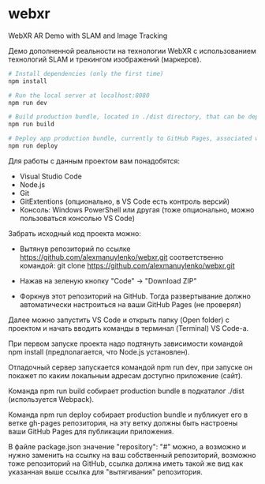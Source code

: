 # webxr

WebXR AR Demo with SLAM and Image Tracking

Демо дополненной реальности на технологии WebXR с использованием технологий SLAM и трекингом изображений (маркеров).

``` bash
# Install dependencies (only the first time)
npm install

# Run the local server at localhost:8080
npm run dev

# Build production bundle, located in ./dist directory, that can be deployed to any server/hosting
npm run build

# Deploy app production bundle, currently to GitHub Pages, associated with repository
npm run deploy

```

Для работы с данным проектом вам понадобятся:
- Visual Studio Code
- Node.js
- Git
- GitExtentions (опционально, в VS Code есть контроль версий)
- Консоль: Windows PowerShell или другая (тоже опционально, можно пользоваться консолью VS Code)

Забрать исходный код проекта можно:

- Вытянув репозиторий по ссылке https://github.com/alexmanuylenko/webxr.git соответственно командой:
git clone https://github.com/alexmanuylenko/webxr.git

- Нажав на зеленую кнопку "Code" -> "Download ZIP"

- Форкнув этот репозиторий на GitHub. Тогда развертывание должно автоматически настроиться на ваши GitHub Pages (не проверял)

Далее можно запустить VS Code и открыть папку (Open folder) с проектом и начать вводить команды в терминал (Terminal) VS Code-а.

При первом запуске проекта надо подтянуть зависимости командой npm install (предполагается, что Node.js установлен).

Отладочный сервер запускается командой npm run dev, при запуске он покажет по каким локальным адресам доступно приложение (сайт).

Команда npm run build собирает production bundle в подкаталог ./dist (используется Webpack).

Команда npm run deploy собирает production bundle и публикует его в ветке gh-pages репозитория, на эту ветку должны быть настроены ваши GitHub Pages для публикации приложения.

В файле package.json значение "repository": "#" можно, а возможно и нужно заменить на ссылку на ваш собственный репозиторий, возможно тоже репозиторий на GitHub,
ссылка должна иметь такой же вид как указанная выше ссылка для "вытягивания" репозитория.
